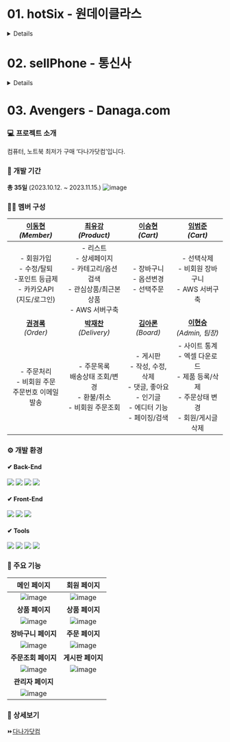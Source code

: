 # 01. hotSix - 원데이클라스
<details>
  
### 💻 프로젝트 소개
나날이 늘어가는 취미활동에 대한 수요에 맞추어 **원데이클래스** 어플리케이션을 출시하였습니다.

### 📅 개발 기간
**총 12일** (2023.07.14. ~ 2023.07.25.)

### 🙋‍♂️ 멤버 구성
| 문예린<br>*(Member)*|장희주<br>*(Member)*|류광훈<br>*(Product)*|차경진<br>*(Product, 팀장)*|이승규<br>*(Cart)*|이현승<br>*(Order, 팀장)*|
|----------|----------|---------|--------|----------|----------|
|- 회원가입 <br> - 비회원 로그인|- 로그인 <br> - ID/PW찾기|- 상품 리스트 <br> - 검색기능| - 최다 조회수 배너 <br> - 상세페이지 출력|- 장바구니 <br> - 수량조정|- FE 레이아웃 구성 <br> - 주문 및 결제내역|

### ⚙ 개발 환경
#### ✔ Back-End
<img src="https://img.shields.io/badge/java 1.8-2C2255?style=for-the-badge&logo=openJDK&logoColor=white"> <img src="https://img.shields.io/badge/jdbc-000000?style=for-the-badge&logo=amazondocumentdb&logoColor=white"> <img src="https://img.shields.io/badge/Oracle-F80000?style=for-the-badge&logo=oracle&logoColor=white">

#### ✔ Front-End
<img src="https://img.shields.io/badge/swing-2F2625?style=for-the-badge&logo=coffeescript&logoColor=white">

#### ✔ Tools
<img src="https://img.shields.io/badge/eclipse se-2C2255?style=for-the-badge&logo=eclipse&logoColor=white"> <img src="https://img.shields.io/badge/github-181717?style=for-the-badge&logo=github&logoColor=white">

### 📄 주요 기능
| 회원 페이지 | 상품 페이지 | 장바구니 페이지 |
|--------|----------|----------|
| ![image](https://github.com/Roco-LEE/IWILL_TEAM_PROJECT/assets/133840827/3a38f818-977c-4cd7-a772-aaaf39a2a7db)|![image](https://github.com/Roco-LEE/IWILL_TEAM_PROJECT/assets/133840827/f050b496-1774-4e3d-8ab0-71641d76bd0f)|![image](https://github.com/Roco-LEE/IWILL_TEAM_PROJECT/assets/133840827/bb6f63bd-c52c-4ad1-b552-7c0a7e9d2175)|

### 📁 상세보기
⏩[hotSix](https://github.com/Roco-LEE/IWILL_TEAM_PROJECT/tree/master/01.hotSix)
</details>

# 02. sellPhone - 통신사
<details>
  
### 💻 프로젝트 소개
복잡하고 비싼 휴대폰 구매를 대신하여, 저렴하고 직관적으로 구매할 수 있는 **소비자 친화적 통신사 사이트**를 제작했습니다.

### 📅 개발 기간
**총 8일** (2023.08.18. ~ 2023.08.25.)

### 🙋‍♂️ 멤버 구성
|우수미<br>*(Member)* |박서진<br>*(Board)*|이서림<br>*(Product)*|이현승<br>*(Product, 팀장)*|
|----------|----------|---------|--------|
|- 회원가입 <br> - 로그인<br> - 수정 및 탈퇴|- 제품별 게시판 <br> - 페이징 <br> - 댓글기능|- 제품 스펙비교| - 상품리스트(정렬) <br> - 상세페이지 <br> - 제품 스펙비교|

|유호진<br>*(Cart)*|임승환<br>*(Order)*|최유강<br>*(Order, 팀장)*|
|----------|----------|---------|
|- 장바구니 <br> - 요금제 변경|- 주문내역 조회|- 카드/계좌이체 기능구현 <br> - 요금제 구현|

### ⚙ 개발 환경
#### ✔ Back-End
<img src="https://img.shields.io/badge/java 1.8-2C2255?style=for-the-badge&logo=openJDK&logoColor=white"> <img src="https://img.shields.io/badge/JSP-F8DC75?style=for-the-badge&logo=apachetomcat&logoColor=black"> <img src="https://img.shields.io/badge/mybatis-000000?style=for-the-badge&logo=amazondocumentdb&logoColor=white"> <img src="https://img.shields.io/badge/Oracle-F80000?style=for-the-badge&logo=oracle&logoColor=white">

#### ✔ Front-End
<img src="https://img.shields.io/badge/HTML5-E34F26?style=for-the-badge&logo=html5&logoColor=white"> <img src="https://img.shields.io/badge/javascript-F7DF1E?style=for-the-badge&logo=javascript&logoColor=black"> <img src="https://img.shields.io/badge/css3-1572B6?style=for-the-badge&logo=css3&logoColor=white">

#### ✔ Tools
<img src="https://img.shields.io/badge/eclipse ee-2C2255?style=for-the-badge&logo=eclipse&logoColor=white"> <img src="https://img.shields.io/badge/gradle 8.3-02303A?style=for-the-badge&logo=gradle&logoColor=white"> <img src="https://img.shields.io/badge/github-181717?style=for-the-badge&logo=github&logoColor=white">

### 📄 주요 기능
| 메인 페이지 | 회원 페이지 |
|:--------:|:----------:|
|![image](https://github.com/Roco-LEE/IWILL_TEAM_PROJECT/assets/133840827/f48b3f5c-b5d7-4b1a-8426-370b3af02222)|![image](https://github.com/Roco-LEE/IWILL_TEAM_PROJECT/assets/133840827/6bd86e17-7a73-4123-a7d1-48063af06fdc)|
|**게시판 페이지**|**상품 페이지**|
|![image](https://github.com/Roco-LEE/IWILL_TEAM_PROJECT/assets/133840827/16b375fb-6bbc-4bf9-b881-4fd1a1984126)|![image](https://github.com/Roco-LEE/IWILL_TEAM_PROJECT/assets/133840827/4265c83d-df91-456e-ade4-37b6e648df6c)|
|**장바구니 페이지**|**주문 페이지**|
|![image](https://github.com/Roco-LEE/IWILL_TEAM_PROJECT/assets/133840827/f3dec65f-ea33-4eff-b4e5-5cd7b3984063)|![image](https://github.com/Roco-LEE/IWILL_TEAM_PROJECT/assets/133840827/07bcbabf-d3da-4ead-9e8f-257680072df9)|

### 📁 상세보기
⏩[sellPhone](https://github.com/Roco-LEE/IWILL_TEAM_PROJECT/tree/master/02.sellPhone)
</details>


# 03. Avengers - Danaga.com
### 💻 프로젝트 소개
컴퓨터, 노트북 최저가 구매 ‘다나가닷컴’입니다.

### 📅 개발 기간
**총 35일** (2023.10.12. ~ 2023.11.15.)
![image](https://github.com/Roco-LEE/IWILL_TEAM_PROJECT/assets/133840827/259ecd10-aa83-42ba-b44c-973d98cf96b3)


### 🙋‍♂️ 멤버 구성
| [이동현 ](https://github.com/leedong617) <br> *(Member)*  | [최유강](https://github.com/choliea) <br> *(Product)* | [이승현](https://github.com/lsh96900410) <br> *(Cart)* | [임범준](https://github.com/beomjun10) <br> *(Cart)* |
| :------: |  :------: | :------: | :------: |
| - 회원가입 <br> - 수정/탈퇴 <br> -포인트 등급제 <br> - 카카오API <br> (지도/로그인) |- 리스트 <br> - 상세페이지 <br> - 카테고리/옵션 검색 <br> - 관심상품/최근본상품 <br> - AWS 서버구축  | - 장바구니 <br> - 옵션변경 <br> - 선택주문 | - 선택삭제 <br> - 비회원 장바구니 <br> - AWS 서버구축 |
| [**권경록**](https://github.com/kkr95101) <br> *(Order)*  | [**박재찬**](https://github.com/ykmr0331) <br> *(Delivery)*  | [**김아론**](https://github.com/aronkim92) <br> *(Board)* | [**이현승**](https://github.com/roco-lee) <br> *(Admin, 팀장)* |
| - 주문처리 <br> - 비회원 주문 <br> 주문번호 이메일 발송  | - 주문목록 <br> 배송상태 조회/변경 <br> - 환불/취소 <br> - 비회원 주문조회   | - 게시판 <br> - 작성, 수정, 삭제 <br> - 댓글, 좋아요 <br> - 인기글 <br> - 에디터 기능 <br> - 페이징/검색 | - 사이트 통계 <br> - 엑셀 다운로드 <br> - 제품 등록/삭제 <br> - 주문상태 변경 <br> - 회원/게시글 삭제 |

### ⚙ 개발 환경
#### ✔ Back-End
<img src="https://img.shields.io/badge/Spring Boot 3.1.4-6DB33F?style=for-the-badge&logo=springboot&logoColor=white"> <img src="https://img.shields.io/badge/Spring Data JPA-2C2255?style=for-the-badge&logo=amazondocumentdb&logoColor=white"> <img src="https://img.shields.io/badge/Thymeleaf-005F0F?style=for-the-badge&logo=Thymeleaf&logoColor=white"> <img src="https://img.shields.io/badge/Oracle-F80000?style=for-the-badge&logo=oracle&logoColor=white">

#### ✔ Front-End
<img src="https://img.shields.io/badge/javascript-F7DF1E?style=for-the-badge&logo=javascript&logoColor=black"> <img src="https://img.shields.io/badge/jquery 3.6.0-0769AD?style=for-the-badge&logo=jquery&logoColor=white"> <img src="https://img.shields.io/badge/Bootstrap 4-7952B3?style=for-the-badge&logo=bootstrap&logoColor=white">

#### ✔ Tools
<img src="https://img.shields.io/badge/STS 4.19.0-6DB33F?style=for-the-badge&logo=spring&logoColor=white"> <img src="https://img.shields.io/badge/gradle 8.3-02303A?style=for-the-badge&logo=gradle&logoColor=white"> <img src="https://img.shields.io/badge/github-181717?style=for-the-badge&logo=github&logoColor=white"> <img src="https://img.shields.io/badge/aws-232F3E?style=for-the-badge&logo=amazonaws&logoColor=white">

### 📄 주요 기능
| 메인 페이지 | 회원 페이지 |
|:--------:|:----------:|
|![image](https://github.com/Roco-LEE/IWILL_TEAM_PROJECT/assets/133840827/3f92ca38-bffb-4676-9017-0c6159e8fb88)|![image](https://github.com/Roco-LEE/IWILL_TEAM_PROJECT/assets/133840827/ad0972d1-781c-48a4-a278-d0e5a9b608e7)|
|**상품 페이지**|**상품 페이지**|
| ![image](https://github.com/Roco-LEE/IWILL_TEAM_PROJECT/assets/133840827/b7c0ec29-399e-4133-a49f-493f78117175)| ![image](https://github.com/Roco-LEE/IWILL_TEAM_PROJECT/assets/133840827/47edfac4-a5fa-497c-bd89-1aa1844bf94a)|
|**장바구니 페이지**|**주문 페이지**|
| ![image](https://github.com/Roco-LEE/IWILL_TEAM_PROJECT/assets/133840827/c08b44ff-1409-4a5b-ad08-5eb9cc98a022)| ![image](https://github.com/Roco-LEE/IWILL_TEAM_PROJECT/assets/133840827/4f679529-a4e8-4699-afc9-b13d2650de61)|
|**주문조회 페이지**|**게시판 페이지**|
| ![image](https://github.com/Roco-LEE/IWILL_TEAM_PROJECT/assets/133840827/4f0f6a54-a7a6-4c72-a860-b480e53a0b95)|![image](https://github.com/Roco-LEE/IWILL_TEAM_PROJECT/assets/133840827/ba189c41-d6a9-4960-9fe1-16837e900f80) |
|**관리자 페이지**||
|![image](https://github.com/Roco-LEE/IWILL_TEAM_PROJECT/assets/133840827/e0d34cc4-4683-4e6c-aadd-bcfa56bd2e36) | |

### 📁 상세보기
⏩[다나가닷컴](https://github.com/Roco-LEE/IWILL_TEAM_PROJECT/tree/master/03.Avengers)
